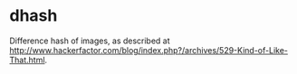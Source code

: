 # dhash
Difference hash of images, as described at http://www.hackerfactor.com/blog/index.php?/archives/529-Kind-of-Like-That.html.
